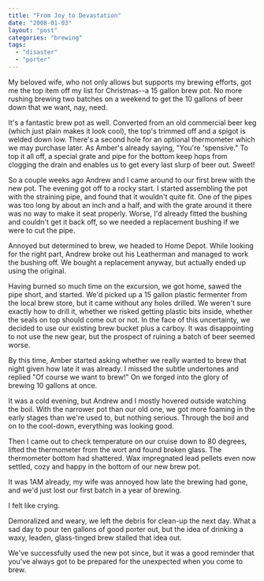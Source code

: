 ```yaml
---
title: "From Joy to Devastation"
date: "2008-01-03"
layout: "post"
categories: "brewing"
tags:
  - "disaster"
  - "porter"
---
```


My beloved wife, who not only allows but supports my brewing efforts, got me the top item off my list for Christmas--a 15 gallon brew pot. No more rushing brewing two batches on a weekend to get the 10 gallons of beer down that we want, nay, need.

It's a fantastic brew pot as well. Converted from an old commercial beer keg (which just plain makes it look cool), the top's trimmed off and a spigot is welded down low. There's a second hole for an optional thermometer which we may purchase later. As Amber's already saying, "You're 'spensive." To top it all off, a special grate and pipe for the bottom keep hops from clogging the drain and enables us to get every last slurp of beer out. Sweet!

So a couple weeks ago Andrew and I came around to our first brew with the new pot. The evening got off to a rocky start. I started assembling the pot with the straining pipe, and found that it wouldn't quite fit. One of the pipes was too long by about an inch and a half, and with the grate around it there was no way to make it seat properly. Worse, I'd already fitted the bushing and couldn't get it back off, so we needed a replacement bushing if we were to cut the pipe.

Annoyed but determined to brew, we headed to Home Depot. While looking for the right part, Andrew broke out his Leatherman and managed to work the bushing off. We bought a replacement anyway, but actually ended up using the original.

Having burned so much time on the excursion, we got home, sawed the pipe short, and started. We'd picked up a 15 gallon plastic fermenter from the local brew store, but it came without any holes drilled. We weren't sure exactly how to drill it, whether we risked getting plastic bits inside, whether the seals on top should come out or not. In the face of this uncertainty, we decided to use our existing brew bucket plus a carboy. It was disappointing to not use the new gear, but the prospect of ruining a batch of beer seemed worse.

By this time, Amber started asking whether we really wanted to brew that night given how late it was already. I missed the subtle undertones and replied "Of course we want to brew!" On we forged into the glory of brewing 10 gallons at once.

It was a cold evening, but Andrew and I mostly hovered outside watching the boil. With the narrower pot than our old one, we got more foaming in the early stages than we're used to, but nothing serious. Through the boil and on to the cool-down, everything was looking good.

Then I came out to check temperature on our cruise down to 80 degrees, lifted the thermometer from the wort and found broken glass. The thermometer bottom had shattered. Wax impregnated lead pellets even now settled, cozy and happy in the bottom of our new brew pot.

It was 1AM already, my wife was annoyed how late the brewing had gone, and we'd just lost our first batch in a year of brewing.

I felt like crying.

Demoralized and weary, we left the debris for clean-up the next day. What a sad day to pour ten gallons of good porter out, but the idea of drinking a waxy, leaden, glass-tinged brew stalled that idea out.

We've successfully used the new pot since, but it was a good reminder that you've always got to be prepared for the unexpected when you come to brew.
